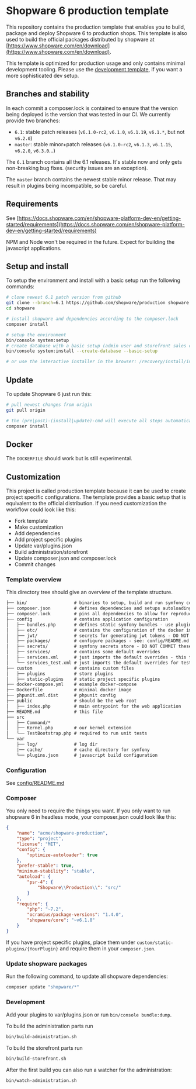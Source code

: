 # Shopware 6 production template

This repository contains the production template that enables you to build,
package and deploy Shopware 6 to production shops. This template is also used
to build the official packages distributed by shopware at [https://www.shopware.com/en/download](https://www.shopware.com/en/download).

This template is optimized for production usage and only contains minimal development tooling.
Please use the [development template](https://github.com/shopware/development),
if you want a more sophisticated dev setup.

## Branches and stability

In each commit a composer.lock is contained to ensure that the version being
deployed is the version that was tested in our CI. We currently provide two
branches:
- `6.1`: stable patch releases (`v6.1.0-rc2`, `v6.1.0`, `v6.1.19`, `v6.1.*`, but not `v6.2.0`)
- `master`: stable minor+patch releases (`v6.1.0-rc2`, `v6.1.3`, `v6.1.15`, `v6.2.0`, `v6.3.0`...)

The `6.1` branch contains all the 6.1 releases. It's stable now and only gets non-breaking bug fixes. (security issues are an exception).

The `master` branch contains the newest stable minor release. That may result in plugins being incompatible, so be careful.

## Requirements

See [https://docs.shopware.com/en/shopware-platform-dev-en/getting-started/requirements](https://docs.shopware.com/en/shopware-platform-dev-en/getting-started/requirements)

NPM and Node won't be required in the future. Expect for building the 
javascript applications.

## Setup and install

To setup the environment and install with a basic setup run the following commands:

```bash
# clone newest 6.1 patch version from github 
git clone --branch=6.1 https://github.com/shopware/production shopware
cd shopware

# install shopware and dependencies according to the composer.lock 
composer install

# setup the environment
bin/console system:setup
# create database with a basic setup (admin user and storefront sales channel)
bin/console system:install --create-database --basic-setup

# or use the interactive installer in the browser: /recovery/install/index.php
```

## Update

To update Shopware 6 just run this:

```bash
# pull newest changes from origin
git pull origin

# the (pre|post)-(install|update)-cmd will execute all steps automatically
composer install
```

## Docker

The `DOCKERFILE` should work but is still experimental.


## Customization

This project is called production template because it can be used to 
create project specific configurations. The template provides a basic setup
that is equivalent to the official distribution. If you need customization
the workflow could look like this:
* Fork template
* Make customization
* Add dependencies
* Add project specific plugins
* Update var/plugins.json
* Build administration/storefront
* Update composer.json and composer.lock
* Commit changes

### Template overview

This directory tree should give an overview of the template structure.

```txt
├── bin/                  # binaries to setup, build and run symfony console commands 
├── composer.json         # defines dependencies and setups autoloading
├── composer.lock         # pins all dependencies to allow for reproducible installs
├── config                # contains application configuration
│   ├── bundles.php       # defines static symfony bundles - use plugins for dynamic bundles
│   ├── etc/              # contains the configuration of the docker image
│   ├── jwt/              # secrets for generating jwt tokens - DO NOT COMMIT these secrets
│   ├── packages/         # configure packages - see: config/README.md
│   ├── secrets/          # symfony secrets store - DO NOT COMMIT these secrets
│   ├── services/         # contains some default overrides
│   ├── services.xml      # just imports the default overrides - this file should not change
│   └── services_test.xml # just imports the default overrides for tests
├── custom                # contains custom files
│   ├── plugins           # store plugins
│   ├── static-plugins    # static project specific plugins
├── docker-compose.yml    # example docker-compose
├── Dockerfile            # minimal docker image
├── phpunit.xml.dist      # phpunit config
├── public                # should be the web root
│   ├── index.php         # main entrypoint for the web application
├── README.md             # this file
├── src
│   ├── Command/*
│   ├── Kernel.php        # our kernel extension
│   └── TestBootstrap.php # required to run unit tests
└── var
    ├── log/              # log dir
    |── cache/            # cache directory for symfony
    └── plugins.json      # javascript build configuration
```

### Configuration

See [config/README.md](config/README.md)

### Composer

You only need to require the things you want. If you only want to run shopware 6 in headless mode, your composer.json could look like this:

```json
{
    "name": "acme/shopware-production",
    "type": "project",
    "license": "MIT",
    "config": {
        "optimize-autoloader": true
    },
    "prefer-stable": true,
    "minimum-stability": "stable",
    "autoload": {
        "psr-4": {
            "Shopware\\Production\\": "src/"
        }
    },
    "require": {
        "php": "~7.2",
        "ocramius/package-versions": "1.4.0",
        "shopware/core": "~v6.1.0"
    }
}
```

If you have project specific plugins, place them under `custom/static-plugins/{YourPlugin}` and require them in your `composer.json`.

### Update shopware packages

Run the following command, to update all shopware dependencies:
```bash
composer update "shopware/*"
```

### Development

Add your plugins to var/plugins.json or run `bin/console bundle:dump`.

To build the administration parts run 
```bash
bin/build-administration.sh
```

To build the storefront parts run
```bash
bin/build-storefront.sh
```

After the first build you can also run a watcher for the administration:
```bash
bin/watch-administration.sh
```
